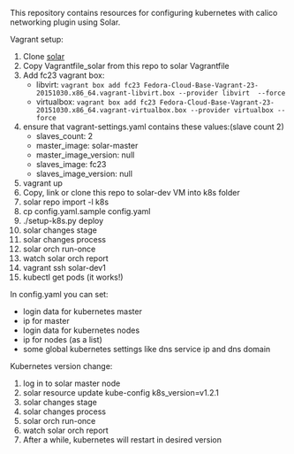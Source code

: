 This repository contains resources for configuring kubernetes with calico networking plugin using Solar.

Vagrant setup:

1. Clone [solar](https://github.com/openstack/solar)
2. Copy Vagrantfile_solar from this repo to solar Vagrantfile
3. Add fc23 vagrant box:
	* libvirt: `vagrant box add fc23 Fedora-Cloud-Base-Vagrant-23-20151030.x86_64.vagrant-libvirt.box --provider libvirt  --force`
	* virtualbox: `vagrant box add fc23 Fedora-Cloud-Base-Vagrant-23-20151030.x86_64.vagrant-virtualbox.box --provider virtualbox --force`
4. ensure that vagrant-settings.yaml contains these values:(slave count 2)
    * slaves_count: 2
    * master_image: solar-master
    * master_image_version: null
    * slaves_image: fc23
    * slaves_image_version: null
5. vagrant up
6. Copy, link or clone this repo to solar-dev VM into k8s folder
8. solar repo import -l k8s
9. cp config.yaml.sample config.yaml
10. ./setup-k8s.py deploy
11. solar changes stage
12. solar changes process
13. solar orch run-once
14. watch solar orch report
15. vagrant ssh solar-dev1
16. kubectl get pods (it works!)


In config.yaml you can set:
- login data for kubernetes master
- ip for master
- login data for kubernetes nodes
- ip for nodes (as a list)
- some global kubernetes settings like dns service ip and dns domain


Kubernetes version change:

1. log in to solar master node
2. solar resource update kube-config k8s_version=v1.2.1
3. solar changes stage
4. solar changes process
5. solar orch run-once
6. watch solar orch report
7. After a while, kubernetes will restart in desired version

